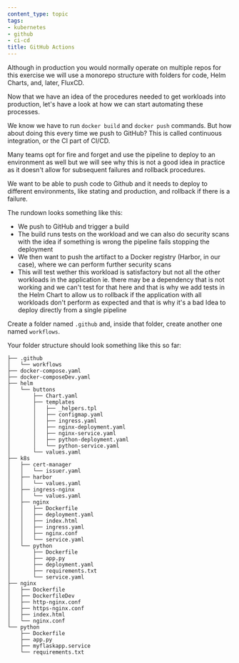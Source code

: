 ```yaml
---
content_type: topic
tags:
- kubernetes
- github
- ci-cd
title: GitHub Actions
---
```


Although in production you would normally operate on multiple repos for this exercise we will use a monorepo structure with folders for code, Helm Charts, and, later, FluxCD. 

Now that we have an idea of the procedures needed to get workloads into production, let's have a look at how we can start automating these processes. 

We know we have to run `docker build` and `docker push` commands. But how about doing this every time we push to GitHub? This is called continuous integration, or the CI part of CI/CD.

Many teams opt for fire and forget and use the pipeline to deploy to an environment as well but we will see why this is not a good idea in practice as it doesn't allow for subsequent failures and rollback procedures.

We want to be able to push code to Github and it needs to deploy to different environments, like stating and production, and rollback if there is a failure. 

The rundown looks something like this:
- We push to GitHub and trigger a build 
- The build runs tests on the workload and we can also do security scans with the idea if something is wrong the pipeline fails stopping the deployment 
- We then want to push the artifact to a Docker registry (Harbor, in our case), where we can perform further security scans
- This will test wether this workload is satisfactory but not all the other workloads in the application ie. there may be a dependency that is not working and we can't test for that here and that is why we add tests in the Helm Chart to allow us to rollback if the application with all workloads don't perform as expected and that is why it's a bad Idea to deploy directly from a single pipeline

Create a folder named `.github` and, inside that folder, create another one named `workflows`.

Your folder structure should look something like this so far:

```
├── .github
│   └── workflows
├── docker-compose.yaml
├── docker-composeDev.yaml
├── helm
│   └── buttons
│       ├── Chart.yaml
│       ├── templates
│       │   ├── _helpers.tpl
│       │   ├── configmap.yaml
│       │   ├── ingress.yaml
│       │   ├── nginx-deployment.yaml
│       │   ├── nginx-service.yaml
│       │   ├── python-deployment.yaml
│       │   └── python-service.yaml
│       └── values.yaml
├── k8s
│   ├── cert-manager
│   │   └── issuer.yaml
│   ├── harbor
│   │   └── values.yaml
│   ├── ingress-nginx
│   │   └── values.yaml
│   ├── nginx
│   │   ├── Dockerfile
│   │   ├── deployment.yaml
│   │   ├── index.html
│   │   ├── ingress.yaml
│   │   ├── nginx.conf
│   │   └── service.yaml
│   └── python
│       ├── Dockerfile
│       ├── app.py
│       ├── deployment.yaml
│       ├── requirements.txt
│       └── service.yaml
├── nginx
│   ├── Dockerfile
│   ├── DockerfileDev
│   ├── http-nginx.conf
│   ├── https-nginx.conf
│   ├── index.html
│   └── nginx.conf
└── python
    ├── Dockerfile
    ├── app.py
    ├── myflaskapp.service
    └── requirements.txt
```